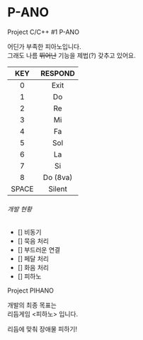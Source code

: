 # P-ANO
Project C/C++ #1 P-ANO  
  
어딘가 부족한 피아노입니다.  
그래도 나름 ~~뛰어난~~ 기능을 제법(?) 갖추고 있어요.  
  
|KEY|RESPOND|
|:---:|:---:|
|0|Exit|
|1|Do|
|2|Re|
|3|Mi|
|4|Fa|
|5|Sol|
|6|La|
|7|Si|
|8|Do (8va)|
|SPACE|Silent|
  
###### 개발 현황
* [] 비동기
* [] 묵음 처리
* [] 부드러운 연결
* [] 페달 처리
* [] 화음 처리
* [] 피하노
  
Project PIHANO  

개발의 최종 목표는  
리듬게임 <피하노> 입니다.

리듬에 맞춰 장애물 피하기!
